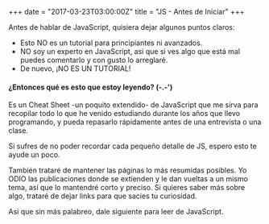 +++
date = "2017-03-23T03:00:00Z"
title = "JS - Antes de Iniciar"
+++

Antes de hablar de JavaScript, quisiera dejar algunos puntos claros:

* Esto NO es un tutorial para principiantes ni avanzados.
* NO soy un experto en JavaScript, asi que si ves algo que está mal puedes comentarlo y con gusto lo arreglaré.
* De nuevo, ¡NO ES UN TUTORIAL!

#### ¿Entonces qué es esto que estoy leyendo? (-.-')

Es un Cheat Sheet -un poquito extendido- de JavaScript que me sirva para recopilar todo lo que he venido estudiando durante los años que llevo programando, y pueda repasarlo rápidamente antes de una entrevista o una clase.

Si sufres de no poder recordar cada pequeño detalle de JS, espero esto te ayude un poco.

También trataré de mantener las páginas lo más resumidas posibles. Yo ODIO las publicaciones donde se extienden y le dan vueltas a un mismo tema, así que lo mantendré corto y preciso. Si quieres saber más sobre algo, trataré de dejar links para que sacies tu curiosidad.

Asi que sin más palabreo, dale siguiente para leer de JavaScript.
